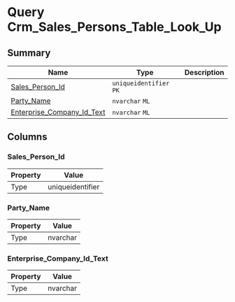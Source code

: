 # Query Crm_Sales_Persons_Table_Look_Up


## Summary

| Name | Type | Description |
| - | - | --- |
|[Sales_Person_Id](#sales_person_id)|`uniqueidentifier` `PK`||
|[Party_Name](#party_name)|`nvarchar` `ML`||
|[Enterprise_Company_Id_Text](#enterprise_company_id_text)|`nvarchar` `ML`||

## Columns

### Sales_Person_Id

| Property | Value |
| - | - |
|Type|uniqueidentifier|

### Party_Name

| Property | Value |
| - | - |
|Type|nvarchar|

### Enterprise_Company_Id_Text

| Property | Value |
| - | - |
|Type|nvarchar|


